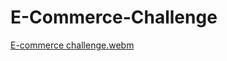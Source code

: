 # E-Commerce-Challenge
[E-commerce challenge.webm](https://user-images.githubusercontent.com/112823750/217396018-4425688a-594d-4c6a-804a-737674deeb9a.webm)
